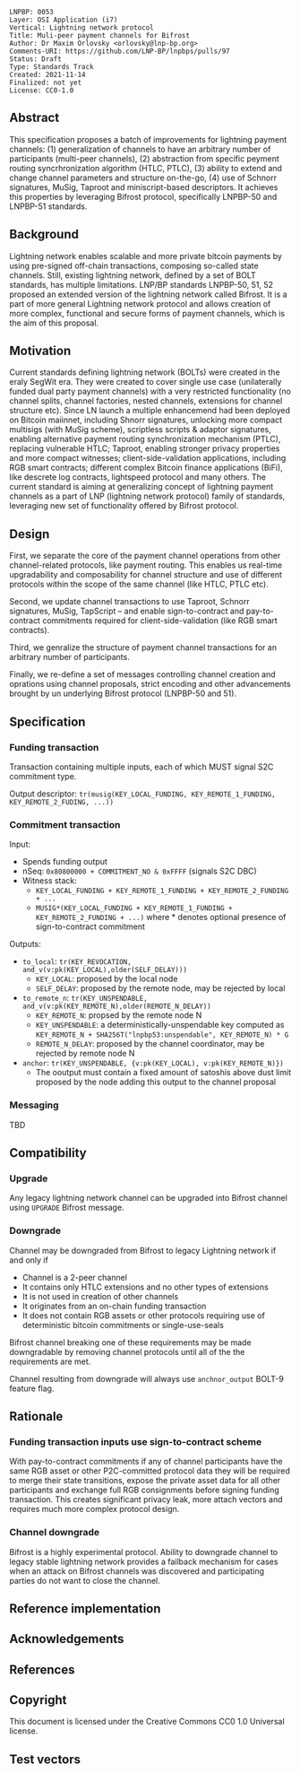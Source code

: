```
LNPBP: 0053
Layer: OSI Application (i7)
Vertical: Lightning network protocol
Title: Muli-peer payment channels for Bifrost
Author: Dr Maxim Orlovsky <orlovsky@lnp-bp.org>
Comments-URI: https://github.com/LNP-BP/lnpbps/pulls/97
Status: Draft
Type: Standards Track
Created: 2021-11-14
Finalized: not yet
License: CC0-1.0
```

## Abstract

This specification proposes a batch of improvements for lightning payment 
channels: (1) generalization of channels to have an arbitrary number of 
participants (multi-peer channels), (2) abstraction from specific peyment
routing syncrhronization algorithm (HTLC, PTLC), (3) ability to extend
and change channel parameters and structure on-the-go, (4) use of Schnorr
signatures, MuSig, Taproot and miniscript-based descriptors. It achieves
this properties by leveraging Bifrost protocol, specifically LNPBP-50 and
LNPBP-51 standards.

## Background

Lightning network enables scalable and more private bitcoin payments by
using pre-signed off-chain transactions, composing so-called state channels.
Still, existing lightning network, defined by a set of BOLT standards, has
multiple limitations. LNP/BP standards LNPBP-50, 51, 52 proposed an extended
version of the lightning network called Bifrost. It is a part of more general
Lightning network protocol and allows creation of more complex, functional
and secure forms of payment channels, which is the aim of this proposal.


## Motivation

Current standards defining lightning network (BOLTs) were created in the
eraly SegWit era. They were created to cover single use case (unilaterally
funded dual party payment channels) with a very restricted functionality
(no channel splits, channel factories, nested channels, extensions for
channel structure etc). Since LN launch a multiple enhancemend had been
deployed on Bitcoin maiinnet, including Shnorr signatures, unlocking
more compact multisigs (with MuSig scheme), scriptless scripts & adaptor 
signatures, enabling alternative payment routing synchronization 
mechanism (PTLC), replacing vulnerable HTLC; Taproot, enabling stronger 
privacy properties and more compact witnesses; client-side-validation
applications, including RGB smart contracts; different complex Bitcoin
finance applications (BiFi), like descrete log contracts, lightspeed protocol
and many others. The current standard is aiming at generalizing concept
of lightning payment channels as a part of LNP (lightning network protocol)
family of standards, leveraging new set of functionality offered by
Bifrost protocol.


## Design

First, we separate the core of the payment channel operations from other
channel-related protocols, like payment routing. This enables us real-time
upgradability and composability for channel structure and use of different
protocols within the scope of the same channel (like HTLC, PTLC etc).

Second, we update channel transactions to use Taproot, Schnorr signatures,
MuSig, TapScript – and enable sign-to-contract and pay-to-contract commitments
required for client-side-validation (like RGB smart contracts).

Third, we genralize the structure of payment channel transactions for an
arbitrary number of participants.

Finally, we re-define a set of messages controlling channel creation and 
oprations using channel proposals, strict encoding and other advancements
brought by un underlying Bifrost protocol (LNPBP-50 and 51).


## Specification

### Funding transaction

Transaction containing multiple inputs, each of which MUST signal S2C commitment type.

Output descriptor: `tr(musig(KEY_LOCAL_FUNDING, KEY_REMOTE_1_FUNDING, KEY_REMOTE_2_FUDING, ...))`


### Commitment transaction

Input:
- Spends funding output
- nSeq: `0x80800000 + COMMITMENT_NO & 0xFFFF` (signals S2C DBC)
- Witness stack:
  - `KEY_LOCAL_FUNDING + KEY_REMOTE_1_FUNDING + KEY_REMOTE_2_FUNDING + ...`
  - `MUSIG*(KEY_LOCAL_FUNDING + KEY_REMOTE_1_FUNDING + KEY_REMOTE_2_FUNDING + ...)`
  where * denotes optional presence of sign-to-contract commitment

Outputs:
- `to_local`: `tr(KEY_REVOCATION, and_v(v:pk(KEY_LOCAL),older(SELF_DELAY)))`
  * `KEY_LOCAL`: proposed by the local node
  * `SELF_DELAY`: proposed by the remote node, may be rejected by local
- `to_remote_n`: `tr(KEY_UNSPENDABLE, and_v(v:pk(KEY_REMOTE_N),older(REMOTE_N_DELAY))`
  * `KEY_REMOTE_N`: propsed by the remote node N
  * `KEY_UNSPENDABLE`: a deterministically-unspendable key computed as `KEY_REMOTE_N + SHA256T("lnpbp53:unspendable", KEY_REMOTE_N) * G`
  * `REMOTE_N_DELAY`: proposed by the channel coordinator, may be rejected by remote node N
- `anchor`: `tr(KEY_UNSPENDABLE, {v:pk(KEY_LOCAL), v:pk(KEY_REMOTE_N)})`
  * The ooutput must contain a fixed amount of satoshis above dust limit proposed by
    the node adding this output to the channel proposal

### Messaging

TBD


## Compatibility

### Upgrade

Any legacy lightning network channel can be upgraded into Bifrost channel using
`UPGRADE` Bifrost message.

### Downgrade

Channel may be downgraded from Bifrost to legacy Lightning network if and only if
- Channel is a 2-peer channel
- It contains only HTLC extensions and no other types of extensions
- It is not used in creation of other channels
- It originates from an on-chain funding transaction
- It does not contain RGB assets or other protocols requiring use of
  deterministic bitcoin commitments or single-use-seals

Bifrost channel breaking one of these requirements may be made downgradable by
removing channel protocols until all of the the requirements are met.

Channel resulting from downgrade will always use `anchnor_output` BOLT-9 feature
flag.

## Rationale

### Funding transaction inputs use sign-to-contract scheme

With pay-to-contract commitments if any of channel participants have the same 
RGB asset or other P2C-committed protocol data they will be required to merge 
their state transitions, expose the private asset data for all other 
participants and exchange full RGB consignments before signing funding 
transaction. This creates significant privacy leak, more attach vectors and
requires much more complex protocol design.

### Channel downgrade

Bifrost is a highly experimental protocol. Ability to downgrade channel to
legacy stable lightning network provides a failback mechanism for cases
when an attack on Bifrost channels was discovered and participating parties
do not want to close the channel.


## Reference implementation

## Acknowledgements

## References

## Copyright

This document is licensed under the Creative Commons CC0 1.0 Universal license.

## Test vectors
